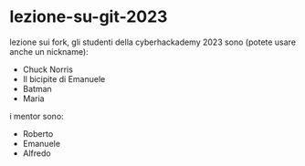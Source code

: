 # lezione-su-git-2023

lezione sui fork, gli studenti della cyberhackademy 2023 sono (potete usare anche un nickname):

- Chuck Norris
- Il bicipite di Emanuele
- Batman
- Maria



i mentor sono:
- Roberto
- Emanuele
- Alfredo
